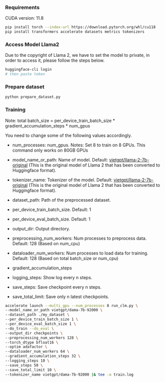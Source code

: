 ### Requirements
CUDA version: 11.8

```bash
pip install torch --index-url https://download.pytorch.org/whl/cu118
pip install transformers accelerate datasets metrics tokenizers
```

### Access Model Llama2
Due to the copyright of Llama 2, we have to set the model to private, in order to access it, please follow the steps below.
```bash
huggingface-cli login
# then paste token
```

### Prepare dataset

```bash
python prepare_dataset.py
```

### Training
Note: total batch_size = per_device_train_batch_size * gradient_accumulation_steps * num_gpus

You need to change some of the following values accordingly.
- num_processes: num_gpus. Notes: Set 8 to train on 8 GPUs. This command only works on 80GB GPUs
- model_name_or_path: Name of model. Default: [vietgpt/llama-2-7b-original](https://huggingface.co/vietgpt/llama-2-7b-original) (This is the original model of Llama 2 that has been converted to Huggingface format).
- tokenizer_name: Tokenizer of the model. Default: [vietgpt/llama-2-7b-original](https://huggingface.co/vietgpt/llama-2-7b-original) (This is the original model of Llama 2 that has been converted to Huggingface format).
- dataset_path: Path of the preprocessed dataset.

- per_device_train_batch_size. Default: 1
- per_device_eval_batch_size. Default: 1
- output_dir: Output directory.
- preprocessing_num_workers: Num processes to preprocess data. Default: 128 (Based on num_cpu)
- dataloader_num_workers: Num processes to load data for training. Default: 128 (Based on total batch_size or num_cpu)
- gradient_accumulation_steps
- logging_steps: Show log every n steps.
- save_steps: Save checkpoint every n steps.
- save_total_limit: Save only n latest checkpoints.

```bash
accelerate launch --multi_gpu --num_processes 8 run_clm.py \
--model_name_or_path vietgpt/dama-7b-92000 \
--dataset_path ./my_dataset \
--per_device_train_batch_size 1 \
--per_device_eval_batch_size 1 \
--do_train --do_eval \
--output_dir checkpoints \
--preprocessing_num_workers 128 \
--torch_dtype bfloat16 \
--optim adafactor \
--dataloader_num_workers 64 \
--gradient_accumulation_steps 32 \
--logging_steps 10 \
--save_steps 50 \
--save_total_limit 10 \
--tokenizer_name vietgpt/dama-7b-92000 |& tee -a train.log
```
